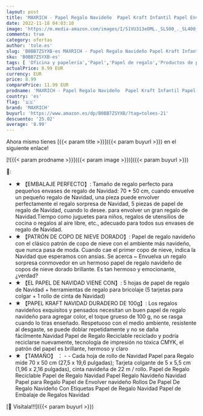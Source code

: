 ```yaml
---
layout: post
title: 'MAXRICH - Papel Regalo Navideño  Papel Kraft Infantil Papel Envolver Regalos Navidad verde con Etiquetas Cintas y Regalo  Papel Embalar Reciclado 50 * 70cm Kit Original Copo de Nieve 5 Piezas '
date: 2022-11-18 04:03:10
image: 'https://m.media-amazon.com/images/I/51VU313eOML._SL500_._SL400_.jpg'
comments: true
category: ofertas
author: 'tole.es'
slug: 'B0BB7ZSYXB-es MAXRICH - Papel Regalo Navideño Papel Kraft Infantil Papel...'
sku: 'B0BB7ZSYXB-es'
tags: [ 'Oficina y papelería','Papel','Papel de regalo','Productos de papel para oficina','maxrich','navidad','🇪🇸', ]
actualPrice: 8.99 EUR
currency: EUR
price: 8.99
comparePrice: 11.99 EUR
prodname: 'MAXRICH - Papel Regalo Navideño  Papel Kraft Infantil Papel Envolver Regalos Navidad verde con Etiquetas Cintas y Regalo  Papel Embalar Reciclado 50 * 70cm Kit Original Copo de Nieve 5 Piezas '
country: 'es'
flag: '🇪🇸'
brand: 'MAXRICH'
buyurl: 'https://www.amazon.es/dp/B0BB7ZSYXB/?tag=tolees-21'
descuento: '25.02'
average: '8.99'
---
```


Ahora mismo tienes [{{< param title >}}]({{< param buyurl >}}) en el siguiente enlace!

[![{{< param prodname >}}]({{< param image >}})]({{< param buyurl >}})

🔎:

- ★ 【EMBALAJE PERFECTO】: Tamaño de regalo perfecto para pequeños envases de regalo de Navidad: 70 * 50 cm, cuando envuelve un pequeño regalo de Navidad, una pieza puede envolver perfectamente el regalo sorpresa de Navidad, 5 piezas de papel de regalo de Navidad, cuando lo desee. para envolver un gran regalo de Navidad.Tiempo como juguetes para niños, regalos de utensilios de cocina o regalos al aire libre, etc., adecuado para todos sus envases de regalo de Navidad.
- ★ 【PATRÓN DE COPO DE NIEVE DORADO】: Papel de regalo navideño con el clásico patrón de copo de nieve con el ambiente más navideño, que nunca pasa de moda. Cuando cae el primer copo de nieve, indica la Navidad que esperamos con ansias. Se acerca ~ Envuelva un regalo sorpresa conmovedor en un hermoso papel de regalo navideño de copos de nieve dorado brillante. Es tan hermoso y emocionante, ¿verdad?
- ★ 【EL PAPEL DE NAVIDAD VIENE CON】: 5 hojas de papel de regalo de Navidad + herramientas de regalo para bricolaje (5 tarjetas para colgar + 1 rollo de cinta de Navidad)
- ★ 【PAPEL KRAFT NAVIDAD DURADERO DE 100g】: Los regalos navideños exquisitos y pensados necesitan un buen papel de regalo navideño para agregar color, el toque grueso de 100 g, no se rasga cuando lo tiras enseñado. Respetuoso con el medio ambiente, resistente al desgaste, se puede doblar repetidamente y no se daña fácilmente.Navidad Papel de Regalo Reciclable reciclado y podría reciclarse nuevamente, tecnología de impresión no tóxica CMYK, el patrón del papel es brillante, hermoso y claro
- ★ 【TAMAÑO】 ： - - Cada hoja de rollo de Navidad Papel para Regalo mide 70 x 50 cm (27,5 x 19,6 pulgadas); Tarjeta colgante de 5 x 5,5 cm (1,96 x 2,16 pulgadas), cinta navideña de 22 m / rollo. Papel de Regalo Reciclable Papel de Regalo Navidad Papel Regalo Navideño Navidad Papel para Regalo Papel de Envolver navideño Rollos De Papel De Regalo Navideño Con Etiquetas Papel de Regalo Navidad Papel de Embalaje de Regalos Navidad

[🛒 Visítala!!!]({{< param buyurl >}})
